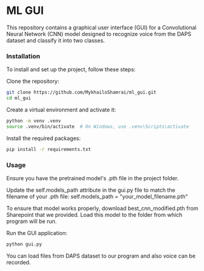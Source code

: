 # ML GUI

This repository contains a graphical user interface (GUI) for a Convolutional Neural Network (CNN) model designed to recognize voice from the DAPS dataset and classify it into two classes.

### Installation
To install and set up the project, follow these steps:

Clone the repository:
```bash
git clone https://github.com/MykhailoShamrai/ml_gui.git
cd ml_gui
```


Create a virtual environment and activate it:
```bash
python -m venv .venv
source .venv/bin/activate  # On Windows, use .venv\Scripts\activate
````

Install the required packages:
```bash
pip install -r requirements.txt
```

### Usage

Ensure you have the pretrained model's .pth file in the project folder.

Update the self.models_path attribute in the gui.py file to match the filename of your .pth file:
self.models_path = "your_model_filename.pth"

To ensure that model works properly, download best_cnn_modified.pth from Sharepoint that we provided. Load this model to the folder from which program will be run. 

Run the GUI application:
```bash
python gui.py
````

You can load files from DAPS dataset to our program and also voice can be recorded.

